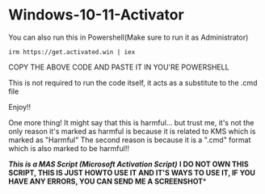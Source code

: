 # Windows-10-11-Activator


You can also run this in Powershell(Make sure to run it as Administrator)


```
irm https://get.activated.win | iex
```


COPY THE ABOVE CODE AND PASTE IT IN YOU'RE POWERSHELL



This is not required to run the code itself, it acts as a substitute to the .cmd file



Enjoy!!




One more thing!
It might say that this is harmful... but trust me, it's not the only reason it's marked as harmful is because it is related to KMS which
is marked as "Harmful"
The second reason is because it is  a ".cmd" format which is also marked to be harmful!!

***This is a MAS Script (Microsoft Activation Script)***
**I DO NOT OWN THIS SCRIPT, THIS IS JUST HOWTO USE IT AND IT'S WAYS TO USE IT, IF YOU HAVE ANY ERRORS, YOU CAN SEND ME A SCREENSHOT***
